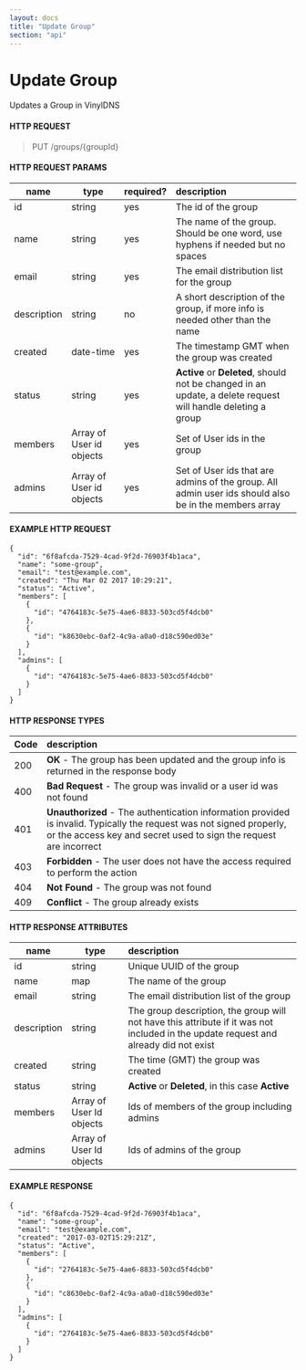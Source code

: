 ```yaml
---
layout: docs
title: "Update Group"
section: "api"
---
```


# Update Group

Updates a Group in VinylDNS

#### HTTP REQUEST

> PUT /groups/{groupId}

#### HTTP REQUEST PARAMS

name          | type          | required?   | description |
 ------------ | ------------- | ----------- | :---------- |
id            | string        | yes         | The id of the group |
name          | string        | yes         | The name of the group. Should be one word, use hyphens if needed but no spaces |
email         | string        | yes         | The email distribution list for the group |
description   | string        | no          | A short description of the group, if more info is needed other than the name |
created       | date-time     | yes         | The timestamp GMT when the group was created |
status        | string        | yes         | **Active** or **Deleted**, should not be changed in an update, a delete request will handle deleting a group |
members       | Array of User id objects    | yes         | Set of User ids in the group |
admins        | Array of User id objects    | yes         | Set of User ids that are admins of the group. All admin user ids should also be in the members array |

#### EXAMPLE HTTP REQUEST

```
{
  "id": "6f8afcda-7529-4cad-9f2d-76903f4b1aca",
  "name": "some-group",
  "email": "test@example.com",
  "created": "Thu Mar 02 2017 10:29:21",
  "status": "Active",
  "members": [
    {
      "id": "4764183c-5e75-4ae6-8833-503cd5f4dcb0"
    },
    {
      "id": "k8630ebc-0af2-4c9a-a0a0-d18c590ed03e"
    }
  ],
  "admins": [
    {
      "id": "4764183c-5e75-4ae6-8833-503cd5f4dcb0"
    }
  ]
}
```

#### HTTP RESPONSE TYPES

Code          | description |
 ------------ | :---------- |
200           | **OK** - The group has been updated and the group info is returned in the response body |
400           | **Bad Request** - The group was invalid or a user id was not found |
401           | **Unauthorized** - The authentication information provided is invalid.  Typically the request was not signed properly, or the access key and secret used to sign the request are incorrect |
403           | **Forbidden** - The user does not have the access required to perform the action |
404           | **Not Found** - The group was not found |
409           | **Conflict** - The group already exists |

#### HTTP RESPONSE ATTRIBUTES

name          | type          | description |
 ------------ | ------------- | :---------- |
id            | string        | Unique UUID of the group |
name          | map           | The name of the group |
email         | string        | The email distribution list of the group |
description   | string        | The group description, the group will not have this attribute if it was not included in the update request and already did not exist |
created       | string        | The time (GMT) the group was created |
status        | string        | **Active** or **Deleted**, in this case **Active** |
members       | Array of User Id objects        | Ids of members of the group including admins |
admins        | Array of User Id objects        | Ids of admins of the group |

#### EXAMPLE RESPONSE

```
{
  "id": "6f8afcda-7529-4cad-9f2d-76903f4b1aca",
  "name": "some-group",
  "email": "test@example.com",
  "created": "2017-03-02T15:29:21Z",
  "status": "Active",
  "members": [
    {
      "id": "2764183c-5e75-4ae6-8833-503cd5f4dcb0"
    },
    {
      "id": "c8630ebc-0af2-4c9a-a0a0-d18c590ed03e"
    }
  ],
  "admins": [
    {
      "id": "2764183c-5e75-4ae6-8833-503cd5f4dcb0"
    }
  ]
}
```
